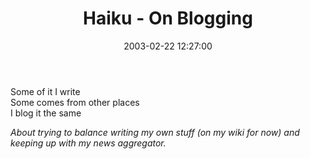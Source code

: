 ﻿---
layout: post
title: "Haiku - On Blogging"
comments: false
date: 2003-02-22 12:27:00
updated: 2004-08-07 23:16:00
categories:
 - Haiku
subtext-id: b93b5fd9-3822-4898-bd77-32b45d5cbcc9
alias: /blog/Haiku---On-Blogging.aspx
---


Some of it I write  
Some comes from other places  
I blog it the same

_About trying to balance writing my own stuff (on my wiki for now) and keeping up with my news aggregator._
